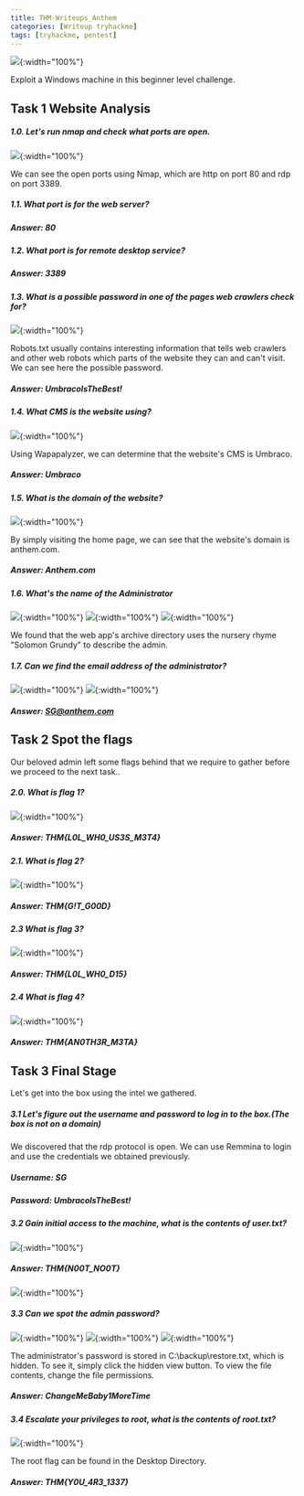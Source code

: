 ```yaml
---
title: THM-Writeups_Anthem
categories: [Writeup tryhackme]
tags: [tryhackme, pentest]
---
```


![]({{site.baseurl}}/assets/img/anthem.png){:width="100%"}

Exploit a Windows machine in this beginner level challenge.

## Task 1 Website Analysis

##### 1.0. Let's run nmap and check what ports are open.

![]({{site.baseurl}}/assets/img/thm-anthem-1.png){:width="100%"}

We can see the open ports using Nmap, which are http on port 80 and rdp on port 3389.

##### 1.1. What port is for the web server?

##### Answer: 80

##### 1.2. What port is for remote desktop service?

##### Answer: 3389

##### 1.3. What is a possible password in one of the pages web crawlers check for?

![]({{site.baseurl}}/assets/img/thm-anthem-2.png){:width="100%"}

Robots.txt usually contains interesting information that tells web crawlers and other web robots which parts of the website they can and can't visit. We can see here the possible password.

##### Answer:  UmbracoIsTheBest!

##### 1.4. What CMS is the website using?

![]({{site.baseurl}}/assets/img/thm-anthem-3.png){:width="100%"}

Using Wapapalyzer, we can determine that the website's CMS is Umbraco. 

##### Answer: Umbraco

##### 1.5. What is the domain of the website?
![]({{site.baseurl}}/assets/img/thm-anthem-4.png){:width="100%"}

By simply visiting the home page, we can see that the website's domain is anthem.com.

##### Answer: Anthem.com 

##### 1.6. What's the name of the Administrator  
![]({{site.baseurl}}/assets/img/thm-anthem-5.png){:width="100%"}
![]({{site.baseurl}}/assets/img/thm-anthem-6.png){:width="100%"}
![]({{site.baseurl}}/assets/img/thm-anthem-7.png){:width="100%"}

We found that the web app's archive directory uses the nursery rhyme "Solomon Grundy" to describe the admin.

##### 1.7. Can we find the email address of the administrator?
![]({{site.baseurl}}/assets/img/thm-anthem-8.png){:width="100%"}
![]({{site.baseurl}}/assets/img/thm-anthem-9.png){:width="100%"}
##### Answer: SG@anthem.com

## Task 2 Spot the flags
Our beloved admin left some flags behind that we require to gather before we proceed to the next task..

##### 2.0. What is flag 1?
![]({{site.baseurl}}/assets/img/thm-anthem-10.png){:width="100%"}
##### Answer: THM{L0L_WH0_US3S_M3T4}

##### 2.1. What is flag 2?
![]({{site.baseurl}}/assets/img/thm-anthem-11.png){:width="100%"}
##### Answer: THM{G!T_G00D}

##### 2.3 What is flag 3?
![]({{site.baseurl}}/assets/img/thm-anthem-12.png){:width="100%"}
##### Answer: THM{L0L_WH0_D15}

##### 2.4 What is flag 4?
![]({{site.baseurl}}/assets/img/thm-anthem-13.png){:width="100%"}
##### Answer: THM{AN0TH3R_M3TA}
## Task 3 Final Stage
Let's get into the box using the intel we gathered.

##### 3.1 Let's figure out the username and password to log in to the box.(The box is not on a domain)

We discovered that the rdp protocol is open. We can use Remmina to login and use the credentials we obtained previously.

##### Username: SG
##### Password: UmbracoIsTheBest!

##### 3.2 Gain initial access to the machine, what is the contents of user.txt?
![]({{site.baseurl}}/assets/img/thm-anthem-14.png){:width="100%"}
##### Answer: THM{N00T_NO0T}
![]({{site.baseurl}}/assets/img/thm-anthem-15.png){:width="100%"}
##### 3.3 Can we spot the admin password?
![]({{site.baseurl}}/assets/img/thm-anthem-16.png){:width="100%"}
![]({{site.baseurl}}/assets/img/thm-anthem-17.png){:width="100%"}
![]({{site.baseurl}}/assets/img/thm-anthem-18.png){:width="100%"}

The administrator's password is stored in C:\\backup\\restore.txt, which is hidden. To see it, simply click the hidden view button. To view the file contents, change the file permissions.
##### Answer: ChangeMeBaby1MoreTime
##### 3.4 Escalate your privileges to root, what is the contents of root.txt?
![]({{site.baseurl}}/assets/img/thm-anthem-19.png){:width="100%"}

The root flag can be found in the Desktop Directory.

##### Answer: THM{Y0U_4R3_1337}